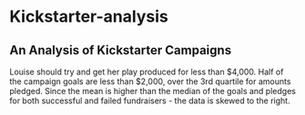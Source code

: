 # Kickstarter-analysis
## An Analysis of Kickstarter Campaigns

Louise should try and get her play produced for less than $4,000. Half of the campaign goals are less than $2,000, over the 3rd quartile for amounts pledged. Since the mean is higher than the median of the goals and pledges for both successful and failed fundraisers - the data is skewed to the right. 
